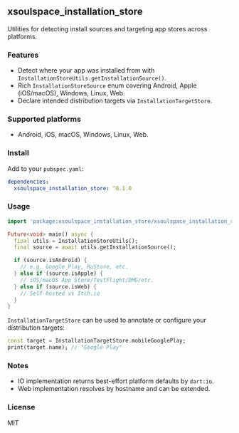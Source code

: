 ## xsoulspace_installation_store

Utilities for detecting install sources and targeting app stores across platforms.

### Features

- Detect where your app was installed from with `InstallationStoreUtils.getInstallationSource()`.
- Rich `InstallationStoreSource` enum covering Android, Apple (iOS/macOS), Windows, Linux, Web.
- Declare intended distribution targets via `InstallationTargetStore`.

### Supported platforms

- Android, iOS, macOS, Windows, Linux, Web.

### Install

Add to your `pubspec.yaml`:

```yaml
dependencies:
  xsoulspace_installation_store: ^0.1.0
```

### Usage

```dart
import 'package:xsoulspace_installation_store/xsoulspace_installation_store.dart';

Future<void> main() async {
  final utils = InstallationStoreUtils();
  final source = await utils.getInstallationSource();

  if (source.isAndroid) {
    // e.g. Google Play, RuStore, etc.
  } else if (source.isApple) {
    // iOS/macOS App Store/TestFlight/DMG/etc.
  } else if (source.isWeb) {
    // Self-hosted vs Itch.io
  }
}
```

`InstallationTargetStore` can be used to annotate or configure your distribution targets:

```dart
const target = InstallationTargetStore.mobileGooglePlay;
print(target.name); // "Google Play"
```

### Notes

- IO implementation returns best-effort platform defaults by `dart:io`.
- Web implementation resolves by hostname and can be extended.

### License

MIT


